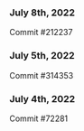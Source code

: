 ### July 8th, 2022

Commit #212237

### July 5th, 2022

Commit #314353


### July 4th, 2022

Commit #72281
